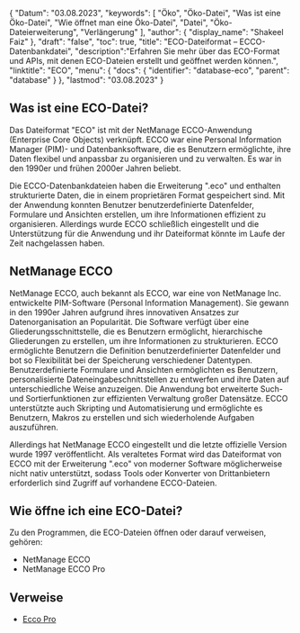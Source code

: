 {
"Datum": "03.08.2023",
  "keywords": [
"Öko",
"Öko-Datei",
"Was ist eine Öko-Datei",
"Wie öffnet man eine Öko-Datei",
"Datei",
"Öko-Dateierweiterung",
"Verlängerung"
],
  "author": {
"display_name": "Shakeel Faiz"
},
"draft": "false",
  "toc": true,
"title": "ECO-Dateiformat – ECCO-Datenbankdatei",
  "description":"Erfahren Sie mehr über das ECO-Format und APIs, mit denen ECO-Dateien erstellt und geöffnet werden können.",
"linktitle": "ECO",
  "menu": {
    "docs": {
      "identifier": "database-eco",
"parent": "database"
}
},
"lastmod": "03.08.2023"
}

## Was ist eine ECO-Datei?

Das Dateiformat "ECO" ist mit der NetManage ECCO-Anwendung (Enterprise Core Objects) verknüpft. ECCO war eine Personal Information Manager (PIM)- und Datenbanksoftware, die es Benutzern ermöglichte, ihre Daten flexibel und anpassbar zu organisieren und zu verwalten. Es war in den 1990er und frühen 2000er Jahren beliebt.

Die ECCO-Datenbankdateien haben die Erweiterung ".eco" und enthalten strukturierte Daten, die in einem proprietären Format gespeichert sind. Mit der Anwendung konnten Benutzer benutzerdefinierte Datenfelder, Formulare und Ansichten erstellen, um ihre Informationen effizient zu organisieren. Allerdings wurde ECCO schließlich eingestellt und die Unterstützung für die Anwendung und ihr Dateiformat könnte im Laufe der Zeit nachgelassen haben.

## NetManage ECCO

NetManage ECCO, auch bekannt als ECCO, war eine von NetManage Inc. entwickelte PIM-Software (Personal Information Management). Sie gewann in den 1990er Jahren aufgrund ihres innovativen Ansatzes zur Datenorganisation an Popularität. Die Software verfügt über eine Gliederungsschnittstelle, die es Benutzern ermöglicht, hierarchische Gliederungen zu erstellen, um ihre Informationen zu strukturieren. ECCO ermöglichte Benutzern die Definition benutzerdefinierter Datenfelder und bot so Flexibilität bei der Speicherung verschiedener Datentypen. Benutzerdefinierte Formulare und Ansichten ermöglichten es Benutzern, personalisierte Dateneingabeschnittstellen zu entwerfen und ihre Daten auf unterschiedliche Weise anzuzeigen. Die Anwendung bot erweiterte Such- und Sortierfunktionen zur effizienten Verwaltung großer Datensätze. ECCO unterstützte auch Skripting und Automatisierung und ermöglichte es Benutzern, Makros zu erstellen und sich wiederholende Aufgaben auszuführen.

Allerdings hat NetManage ECCO eingestellt und die letzte offizielle Version wurde 1997 veröffentlicht. Als veraltetes Format wird das Dateiformat von ECCO mit der Erweiterung ".eco" von moderner Software möglicherweise nicht nativ unterstützt, sodass Tools oder Konverter von Drittanbietern erforderlich sind Zugriff auf vorhandene ECCO-Dateien.

## Wie öffne ich eine ECO-Datei?

Zu den Programmen, die ECO-Dateien öffnen oder darauf verweisen, gehören:

- NetManage ECCO
- NetManage ECCO Pro

## Verweise
* [Ecco Pro](https://en.wikipedia.org/wiki/Ecco_Pro)

